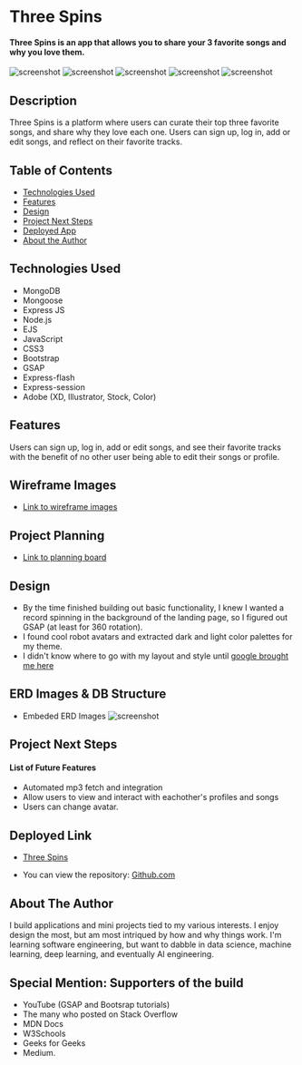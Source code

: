 # Three Spins

#### Three Spins is an app that allows you to share your 3 favorite songs and why you love them.
![screenshot](/Prject_Planning/screenshots/home_page.png)
![screenshot](/Prject_Planning/screenshots/sign_up.png)
![screenshot](/Prject_Planning/screenshots/sign_in.png)
![screenshot](/Prject_Planning/screenshots/profile_page.png)
![screenshot](/Prject_Planning/screenshots/show_page.png)

## Description
Three Spins is a platform where users can curate their top three favorite songs, and share why they love each one. Users can sign up, log in, add or edit songs, and reflect on their favorite tracks. 

## Table of Contents
* [Technologies Used](#technologiesused)
* [Features](#features)
* [Design](#design)
* [Project Next Steps](#nextsteps)
* [Deployed App](#deployment)
* [About the Author](#author)

## <a name="technologiesused"></a>Technologies Used
* MongoDB
* Mongoose
* Express JS
* Node.js
* EJS
* JavaScript
* CSS3
* Bootstrap
* GSAP
* Express-flash
* Express-session
* Adobe (XD, Illustrator, Stock, Color)


## Features
Users can sign up, log in, add or edit songs, and see their favorite tracks with the benefit of no other user being able to edit their songs or profile.


## Wireframe Images
* [Link to wireframe images](https://xd.adobe.com/view/0d13061a-a0c7-4e39-9085-322172204751-5840/?fullscreen)

## Project Planning
* [Link to planning board](https://github.com/gerol-r/Three-Spins/blob/main/Prject_Planning/Project_Planning.md)

## <a name="design"></a>Design
* By the time finished building out basic functionality, I knew I wanted a record spinning in the background of the landing page, so I figured out GSAP (at least for 360 rotation).
* I found cool robot avatars and extracted dark and light color palettes for my theme.
* I didn't know where to go with my layout and style until [google brought me here](https://dribbble.com/shots/25667779-Travel-Website-UIUX-Design)

## ERD Images & DB Structure
* Embeded ERD Images ![screenshot](/Prject_Planning/screenshots/erd.png)

## <a name="nextsteps"></a>Project Next Steps
#### List of Future Features
* Automated mp3 fetch and integration
* Allow users to view and interact with eachother's profiles and songs
* Users can change avatar.

## <a name="deployment"></a>Deployed Link
* [Three Spins](https://three-spins-production-app2-e98c6cafd0e7.herokuapp.com/)

* You can view the repository:
[Github.com](https://github.com/gerol-r/Three-Spins)


## <a name="author"></a>About The Author
I build applications and mini projects tied to my various interests. I enjoy design the most, but am most intriqued by how and why things work. I'm learning software engineering, but want to dabble in data science, machine learning, deep learning, and eventually AI engineering.
    
## Special Mention: Supporters of the build
* YouTube (GSAP and Bootsrap tutorials)
* The many who posted on Stack Overflow
* MDN Docs
* W3Schools
* Geeks for Geeks
* Medium.